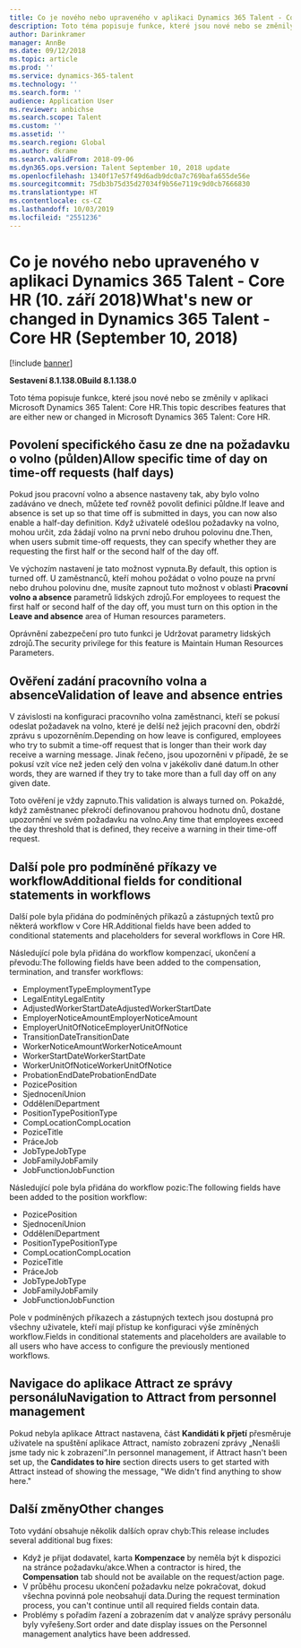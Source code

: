 ```yaml
---
title: Co je nového nebo upraveného v aplikaci Dynamics 365 Talent - Core HR (10. září 2018)
description: Toto téma popisuje funkce, které jsou nové nebo se změnily v aplikaci Microsoft Dynamics 365 Talent - Core HR.
author: Darinkramer
manager: AnnBe
ms.date: 09/12/2018
ms.topic: article
ms.prod: ''
ms.service: dynamics-365-talent
ms.technology: ''
ms.search.form: ''
audience: Application User
ms.reviewer: anbichse
ms.search.scope: Talent
ms.custom: ''
ms.assetid: ''
ms.search.region: Global
ms.author: dkrame
ms.search.validFrom: 2018-09-06
ms.dyn365.ops.version: Talent September 10, 2018 update
ms.openlocfilehash: 1340f17e57f49d6adb9dc0a7c769bafa655de56e
ms.sourcegitcommit: 75db3b75d35d27034f9b56e7119c9d0cb7666830
ms.translationtype: HT
ms.contentlocale: cs-CZ
ms.lasthandoff: 10/03/2019
ms.locfileid: "2551236"
---
```

# <a name="whats-new-or-changed-in-dynamics-365-talent---core-hr-september-10-2018"></a><span data-ttu-id="e054e-103">Co je nového nebo upraveného v aplikaci Dynamics 365 Talent - Core HR (10. září 2018)</span><span class="sxs-lookup"><span data-stu-id="e054e-103">What's new or changed in Dynamics 365 Talent - Core HR (September 10, 2018)</span></span>

[!include [banner](includes/banner.md)]

<span data-ttu-id="e054e-104">**Sestavení 8.1.138.0**</span><span class="sxs-lookup"><span data-stu-id="e054e-104">**Build 8.1.138.0**</span></span>

<span data-ttu-id="e054e-105">Toto téma popisuje funkce, které jsou nové nebo se změnily v aplikaci Microsoft Dynamics 365 Talent: Core HR.</span><span class="sxs-lookup"><span data-stu-id="e054e-105">This topic describes features that are either new or changed in Microsoft Dynamics 365 Talent: Core HR.</span></span>

## <a name="allow-specific-time-of-day-on-time-off-requests-half-days"></a><span data-ttu-id="e054e-106">Povolení specifického času ze dne na požadavku o volno (půlden)</span><span class="sxs-lookup"><span data-stu-id="e054e-106">Allow specific time of day on time-off requests (half days)</span></span>

<span data-ttu-id="e054e-107">Pokud jsou pracovní volno a absence nastaveny tak, aby bylo volno zadáváno ve dnech, můžete teď rovněž povolit definici půldne.</span><span class="sxs-lookup"><span data-stu-id="e054e-107">If leave and absence is set up so that time off is submitted in days, you can now also enable a half-day definition.</span></span> <span data-ttu-id="e054e-108">Když uživatelé odešlou požadavky na volno, mohou určit, zda žádají volno na první nebo druhou polovinu dne.</span><span class="sxs-lookup"><span data-stu-id="e054e-108">Then, when users submit time-off requests, they can specify whether they are requesting the first half or the second half of the day off.</span></span>

<span data-ttu-id="e054e-109">Ve výchozím nastavení je tato možnost vypnuta.</span><span class="sxs-lookup"><span data-stu-id="e054e-109">By default, this option is turned off.</span></span> <span data-ttu-id="e054e-110">U zaměstnanců, kteří mohou požádat o volno pouze na první nebo druhou polovinu dne, musíte zapnout tuto možnost v oblasti **Pracovní volno a absence** parametrů lidských zdrojů.</span><span class="sxs-lookup"><span data-stu-id="e054e-110">For employees to request the first half or second half of the day off, you must turn on this option in the **Leave and absence** area of Human resources parameters.</span></span>

<span data-ttu-id="e054e-111">Oprávnění zabezpečení pro tuto funkci je Udržovat parametry lidských zdrojů.</span><span class="sxs-lookup"><span data-stu-id="e054e-111">The security privilege for this feature is Maintain Human Resources Parameters.</span></span>

## <a name="validation-of-leave-and-absence-entries"></a><span data-ttu-id="e054e-112">Ověření zadání pracovního volna a absence</span><span class="sxs-lookup"><span data-stu-id="e054e-112">Validation of leave and absence entries</span></span>

<span data-ttu-id="e054e-113">V závislosti na konfiguraci pracovního volna zaměstnanci, kteří se pokusí odeslat požadavek na volno, které je delší než jejich pracovní den, obdrží zprávu s upozorněním.</span><span class="sxs-lookup"><span data-stu-id="e054e-113">Depending on how leave is configured, employees who try to submit a time-off request that is longer than their work day receive a warning message.</span></span> <span data-ttu-id="e054e-114">Jinak řečeno, jsou upozorněni v případě, že se pokusí vzít více než jeden celý den volna v jakékoliv dané datum.</span><span class="sxs-lookup"><span data-stu-id="e054e-114">In other words, they are warned if they try to take more than a full day off on any given date.</span></span>

<span data-ttu-id="e054e-115">Toto ověření je vždy zapnuto.</span><span class="sxs-lookup"><span data-stu-id="e054e-115">This validation is always turned on.</span></span> <span data-ttu-id="e054e-116">Pokaždé, když zaměstnanec překročí definovanou prahovou hodnotu dnů, dostane upozornění ve svém požadavku na volno.</span><span class="sxs-lookup"><span data-stu-id="e054e-116">Any time that employees exceed the day threshold that is defined, they receive a warning in their time-off request.</span></span>

## <a name="additional-fields-for-conditional-statements-in-workflows"></a><span data-ttu-id="e054e-117">Další pole pro podmíněné příkazy ve workflow</span><span class="sxs-lookup"><span data-stu-id="e054e-117">Additional fields for conditional statements in workflows</span></span>

<span data-ttu-id="e054e-118">Další pole byla přidána do podmíněných příkazů a zástupných textů pro některá workflow v Core HR.</span><span class="sxs-lookup"><span data-stu-id="e054e-118">Additional fields have been added to conditional statements and placeholders for several workflows in Core HR.</span></span>

<span data-ttu-id="e054e-119">Následující pole byla přidána do workflow kompenzací, ukončení a převodu:</span><span class="sxs-lookup"><span data-stu-id="e054e-119">The following fields have been added to the compensation, termination, and transfer workflows:</span></span>

- <span data-ttu-id="e054e-120">EmploymentType</span><span class="sxs-lookup"><span data-stu-id="e054e-120">EmploymentType</span></span>
- <span data-ttu-id="e054e-121">LegalEntity</span><span class="sxs-lookup"><span data-stu-id="e054e-121">LegalEntity</span></span>
- <span data-ttu-id="e054e-122">AdjustedWorkerStartDate</span><span class="sxs-lookup"><span data-stu-id="e054e-122">AdjustedWorkerStartDate</span></span>
- <span data-ttu-id="e054e-123">EmployerNoticeAmount</span><span class="sxs-lookup"><span data-stu-id="e054e-123">EmployerNoticeAmount</span></span>
- <span data-ttu-id="e054e-124">EmployerUnitOfNotice</span><span class="sxs-lookup"><span data-stu-id="e054e-124">EmployerUnitOfNotice</span></span>
- <span data-ttu-id="e054e-125">TransitionDate</span><span class="sxs-lookup"><span data-stu-id="e054e-125">TransitionDate</span></span>
- <span data-ttu-id="e054e-126">WorkerNoticeAmount</span><span class="sxs-lookup"><span data-stu-id="e054e-126">WorkerNoticeAmount</span></span>
- <span data-ttu-id="e054e-127">WorkerStartDate</span><span class="sxs-lookup"><span data-stu-id="e054e-127">WorkerStartDate</span></span>
- <span data-ttu-id="e054e-128">WorkerUnitOfNotice</span><span class="sxs-lookup"><span data-stu-id="e054e-128">WorkerUnitOfNotice</span></span>
- <span data-ttu-id="e054e-129">ProbationEndDate</span><span class="sxs-lookup"><span data-stu-id="e054e-129">ProbationEndDate</span></span>
- <span data-ttu-id="e054e-130">Pozice</span><span class="sxs-lookup"><span data-stu-id="e054e-130">Position</span></span>
- <span data-ttu-id="e054e-131">Sjednocení</span><span class="sxs-lookup"><span data-stu-id="e054e-131">Union</span></span>
- <span data-ttu-id="e054e-132">Oddělení</span><span class="sxs-lookup"><span data-stu-id="e054e-132">Department</span></span>
- <span data-ttu-id="e054e-133">PositionType</span><span class="sxs-lookup"><span data-stu-id="e054e-133">PositionType</span></span>
- <span data-ttu-id="e054e-134">CompLocation</span><span class="sxs-lookup"><span data-stu-id="e054e-134">CompLocation</span></span>
- <span data-ttu-id="e054e-135">Pozice</span><span class="sxs-lookup"><span data-stu-id="e054e-135">Title</span></span>
- <span data-ttu-id="e054e-136">Práce</span><span class="sxs-lookup"><span data-stu-id="e054e-136">Job</span></span>
- <span data-ttu-id="e054e-137">JobType</span><span class="sxs-lookup"><span data-stu-id="e054e-137">JobType</span></span>
- <span data-ttu-id="e054e-138">JobFamily</span><span class="sxs-lookup"><span data-stu-id="e054e-138">JobFamily</span></span>
- <span data-ttu-id="e054e-139">JobFunction</span><span class="sxs-lookup"><span data-stu-id="e054e-139">JobFunction</span></span>

<span data-ttu-id="e054e-140">Následující pole byla přidána do workflow pozic:</span><span class="sxs-lookup"><span data-stu-id="e054e-140">The following fields have been added to the position workflow:</span></span>

- <span data-ttu-id="e054e-141">Pozice</span><span class="sxs-lookup"><span data-stu-id="e054e-141">Position</span></span>
- <span data-ttu-id="e054e-142">Sjednocení</span><span class="sxs-lookup"><span data-stu-id="e054e-142">Union</span></span>
- <span data-ttu-id="e054e-143">Oddělení</span><span class="sxs-lookup"><span data-stu-id="e054e-143">Department</span></span>
- <span data-ttu-id="e054e-144">PositionType</span><span class="sxs-lookup"><span data-stu-id="e054e-144">PositionType</span></span>
- <span data-ttu-id="e054e-145">CompLocation</span><span class="sxs-lookup"><span data-stu-id="e054e-145">CompLocation</span></span>
- <span data-ttu-id="e054e-146">Pozice</span><span class="sxs-lookup"><span data-stu-id="e054e-146">Title</span></span>
- <span data-ttu-id="e054e-147">Práce</span><span class="sxs-lookup"><span data-stu-id="e054e-147">Job</span></span>
- <span data-ttu-id="e054e-148">JobType</span><span class="sxs-lookup"><span data-stu-id="e054e-148">JobType</span></span>
- <span data-ttu-id="e054e-149">JobFamily</span><span class="sxs-lookup"><span data-stu-id="e054e-149">JobFamily</span></span>
- <span data-ttu-id="e054e-150">JobFunction</span><span class="sxs-lookup"><span data-stu-id="e054e-150">JobFunction</span></span>

<span data-ttu-id="e054e-151">Pole v podmíněných příkazech a zástupných textech jsou dostupná pro všechny uživatele, kteří mají přístup ke konfiguraci výše zmíněných workflow.</span><span class="sxs-lookup"><span data-stu-id="e054e-151">Fields in conditional statements and placeholders are available to all users who have access to configure the previously mentioned workflows.</span></span>

## <a name="navigation-to-attract-from-personnel-management"></a><span data-ttu-id="e054e-152">Navigace do aplikace Attract ze správy personálu</span><span class="sxs-lookup"><span data-stu-id="e054e-152">Navigation to Attract from personnel management</span></span>

<span data-ttu-id="e054e-153">Pokud nebyla aplikace Attract nastavena, část **Kandidáti k přjetí** přesměruje uživatele na spuštění aplikace Attract, namísto zobrazení zprávy „Nenašli jsme tady nic k zobrazení“.</span><span class="sxs-lookup"><span data-stu-id="e054e-153">In personnel management, if Attract hasn't been set up, the **Candidates to hire** section directs users to get started with Attract instead of showing the message, "We didn't find anything to show here."</span></span>

## <a name="other-changes"></a><span data-ttu-id="e054e-154">Další změny</span><span class="sxs-lookup"><span data-stu-id="e054e-154">Other changes</span></span>

<span data-ttu-id="e054e-155">Toto vydání obsahuje několik dalších oprav chyb:</span><span class="sxs-lookup"><span data-stu-id="e054e-155">This release includes several additional bug fixes:</span></span>

- <span data-ttu-id="e054e-156">Když je přijat dodavatel, karta **Kompenzace** by neměla být k dispozici na stránce požadavku/akce.</span><span class="sxs-lookup"><span data-stu-id="e054e-156">When a contractor is hired, the **Compensation** tab should not be available on the request/action page.</span></span>
- <span data-ttu-id="e054e-157">V průběhu procesu ukončení požadavku nelze pokračovat, dokud všechna povinná pole neobsahují data.</span><span class="sxs-lookup"><span data-stu-id="e054e-157">During the request termination process, you can't continue until all required fields contain data.</span></span>
- <span data-ttu-id="e054e-158">Problémy s pořadím řazení a zobrazením dat v analýze správy personálu byly vyřešeny.</span><span class="sxs-lookup"><span data-stu-id="e054e-158">Sort order and date display issues on the Personnel management analytics have been addressed.</span></span>
